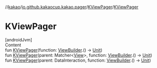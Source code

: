 //[kakao](../../../index.md)/[io.github.kakaocup.kakao.pager](../index.md)/[KViewPager](index.md)/[KViewPager](-k-view-pager.md)



# KViewPager  
[androidJvm]  
Content  
fun [KViewPager](-k-view-pager.md)(function: [ViewBuilder](../../io.github.kakaocup.kakao.common.builders/-view-builder/index.md).() -> [Unit](https://kotlinlang.org/api/latest/jvm/stdlib/kotlin/-unit/index.html))  
fun [KViewPager](-k-view-pager.md)(parent: Matcher<[View](https://developer.android.com/reference/kotlin/android/view/View.html)>, function: [ViewBuilder](../../io.github.kakaocup.kakao.common.builders/-view-builder/index.md).() -> [Unit](https://kotlinlang.org/api/latest/jvm/stdlib/kotlin/-unit/index.html))  
fun [KViewPager](-k-view-pager.md)(parent: DataInteraction, function: [ViewBuilder](../../io.github.kakaocup.kakao.common.builders/-view-builder/index.md).() -> [Unit](https://kotlinlang.org/api/latest/jvm/stdlib/kotlin/-unit/index.html))  



